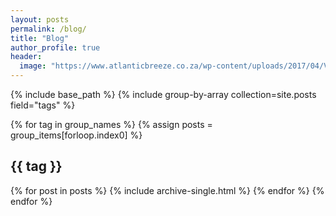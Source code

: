```yaml
---
layout: posts
permalink: /blog/
title: "Blog"
author_profile: true
header:
  image: "https://www.atlanticbreeze.co.za/wp-content/uploads/2017/04/V-A-Waterfront.jpg"
---
```

{% include base_path %}
{% include group-by-array collection=site.posts field="tags" %}

{% for tag in group_names %}
  {% assign posts = group_items[forloop.index0] %}
  <h2 id="{{ tag | slugify }}" class="archive__subtitle">{{ tag }}</h2>
  {% for post in posts %}
    {% include archive-single.html %}
  {% endfor %}
{% endfor %}
